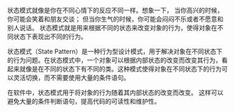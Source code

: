 状态模式就像是你在不同心情下的反应不同一样。想象一下，
当你高兴的时候，你可能会笑着和朋友交谈；
但当你生气的时候，你可能会闷闷不乐或者不愿意和别人说话。
状态模式就是用来根据不同的状态来改变对象的行为，使得对象在不同状态下表现出不同的行为。

状态模式（State Pattern）是一种行为型设计模式，用于解决对象在不同状态下的行为问题。在状态模式中，一个对象可以根据内部状态的改变而改变其行为，看起来就像是在不同的状态下有不同的类。这种模式使得对象在不同状态下的行为可以灵活切换，而不需要使用大量的条件语句。

在软件中，状态模式用于将对象的行为随着其内部状态的改变而改变。
这样可以避免大量的条件判断语句，提高代码的可读性和维护性。
